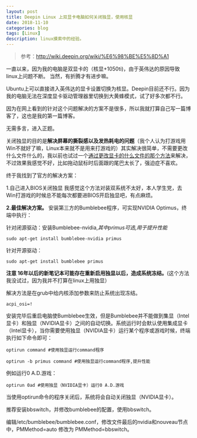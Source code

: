 ```yaml
---
layout: post
title: Deepin Linux 上双显卡电脑如何关闭独显，使用核显
date: 2018-11-10
categories: blog
tags: [Linux]
description: linux摸索中的经验。
---
```


>参考：http://wiki.deepin.org/wiki/%E6%98%BE%E5%8D%A1


一直以来，因为我的电脑是双显卡的（核显+1050ti)，由于英伟达的原因导致linux上问题不断。
当然，有折腾才有进步嘛。

Ubuntu上可以直接进入英伟达的显卡设置切换为核显。Deepin目前还不行。因为我的电脑无法在深度显卡驱动管理器里切换到大黄蜂模式，试了好多次都不行。

因为在网上看到的针对这个问题解决的方案不是很多，所以我就打算自己写一篇博客了，这也是我的第一篇博客。

无需多言，进入正题。

关闭独显的目的是**解决屏幕的撕裂感以及发热耗电的问题**（我个人认为打游戏用Win不就好了嘛，Linux本来就不是用来打游戏的）其实解决很简单，不需要更改什么文件什么的，我以前也试过一个[通过更改显卡的什么文件的那个方法](https://bbs.deepin.org/forum.php?mod=viewthread&tid=167512&extra=)来解决，不过效果我感觉不好，比如拖动鼠标时后面跟的尾巴太长了，强迫症不喜欢。

终于我找到了官方的解决方案：

1.自己进入BIOS关闭独显
我感觉这个方法对装双系统不太好，本人学生党，去Win打游戏的时候总不能每次都要进BIOS开启独显吧，有点麻烦。

**2.最佳解决方案。**
安装第三方的Bumblebee程序，可实现NVIDIA Optimus，终端中执行：

<kbd>针对闭源驱动</kbd>：安装Bumblebee-nvidia,*其中primus可选,用于提升性能*
```
sudo apt-get install bumblebee-nvidia primus 
```
<kbd>针对开源驱动</kbd>：

```
sudo apt-get install bumblebee primus
```
**注意 16年以后的新笔记本可能存在重新启用独显以后，造成系统冻结。**(这个方法我没试过，因为我并不打算在linux上用独显）

解决方法是在grub中给内核添加参数来防止系统出现冻结。

```
acpi_osi=!
```
安装完毕后重启电脑使Bumblebee生效，但是Bumblebee并不能做到集显（Intel显卡）和独显（NVIDIA显卡）之间的自动切换。系统运行时会默认使用集成显卡（Intel显卡），当你需要使用独显（NVIDIA显卡）运行某个程序或游戏时候，终端执行如下命令即可：

```
optirun command #使用独显运行command程序

optirun -b primus command #使用独显运行command程序,提升性能
```
例如运行0 A.D.游戏：

```
optirun 0ad #使用独显（NVIDIA显卡）运行0 A.D.游戏
```
当使用optirun命令的程序关闭后，系统将会自动关闭独显（NVIDIA显卡）。

推荐安装bbswitch，并修改bumblebee的配置，使用bbswitch。

编辑/etc/bumblebee/bumblebee.conf，修改文件最后的nvidia和nouveau节点中，PMMethod=auto 修改为 PMMethod=bbswitch。












